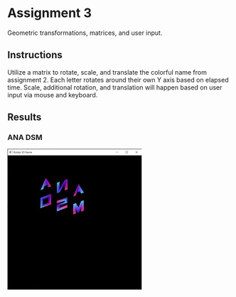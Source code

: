 # Assignment 3

Geometric transformations, matrices, and user input.

## Instructions

Utilize a matrix to rotate, scale, and translate the colorful name from assignment 2.
Each letter rotates around their own Y axis based on elapsed time.
Scale, additional rotation, and translation will happen based on user input via mouse and keyboard.

## Results

### ANA DSM

![Colorful name](/Assignment_3/Rotate3DName.JPG)